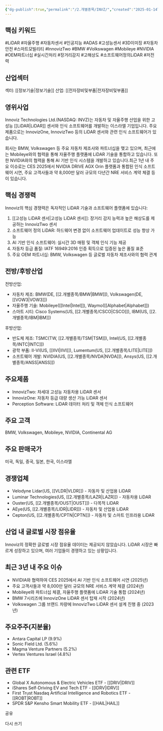```yaml
---
{"dg-publish":true,"permalink":"/2.개별종목/INVZ/","created":"2025-01-14T20:46:00.137+09:00","updated":"2025-07-29T21:37:04.769+09:00"}
---
```


## 핵심 키워드

#LiDAR #자율주행 #자동차센서 #인공지능 #ADAS #고성능센서 #3D이미징 #자동차안전 #스마트모빌리티 #InnovizTwo #BMW #Volkswagen #Mobileye #NVIDIA #OEM파트너십 #실시간처리 #장거리감지 #고해상도 #소프트웨어정의LiDAR #저전력

## 산업섹터

섹터: [[정보기술\|정보기술]]
산업: [[전자장비및부품\|전자장비및부품]]

## 영위사업

Innoviz Technologies Ltd.(NASDAQ: INVZ)는 자동차 및 자율주행 산업을 위한 고성능 [[LiDAR\|LiDAR]] 센서와 인식 소프트웨어를 개발하는 이스라엘 기업입니다. 주요 제품으로는 InnovizOne, InnovizTwo 등의 LiDAR 센서와 관련 인식 소프트웨어가 있습니다.

회사는 BMW, Volkswagen 등 주요 자동차 제조사와 파트너십을 맺고 있으며, 최근에는 Mobileye와의 협력을 통해 자율주행 플랫폼에 LiDAR 기술을 통합하고 있습니다. 또한 NVIDIA와의 협력을 통해 AI 기반 인식 시스템을 개발하고 있습니다.최근 1년 내 주요 이슈로는 CES 2025에서 NVIDIA DRIVE AGX Orin 플랫폼과 통합된 인식 소프트웨어 시연, 주요 고객사들과 약 8,000만 달러 규모의 다년간 NRE 서비스 계약 체결 등이 있습니다.

## 핵심 경쟁력

Innoviz의 핵심 경쟁력은 독자적인 LiDAR 기술과 소프트웨어 플랫폼에 있습니다:

1. [[고성능 LiDAR 센서\|고성능 LiDAR 센서]]: 장거리 감지 능력과 높은 해상도를 제공하는 InnovizTwo 센서
2. 소프트웨어 정의 LiDAR: 하드웨어 변경 없이 소프트웨어 업데이트로 성능 향상 가능
3. AI 기반 인식 소프트웨어: 실시간 3D 매핑 및 객체 인식 기능 제공
4. 자동차 등급 품질: IATF 16949:2016 인증 획득으로 입증된 높은 품질 표준
5. 주요 OEM 파트너십: BMW, Volkswagen 등 글로벌 자동차 제조사와의 협력 관계

## 전방/후방산업

전방산업:

- 자동차 제조: BMW(DE, [[2.개별종목/BMW\|BMW]]), Volkswagen(DE, [[VOW3\|VOW3]])
- 자율주행 기술: Mobileye([[Intel\|Intel]]), Waymo([[Alphabet\|Alphabet]])
- 스마트 시티: Cisco Systems(US, [[2.개별종목/CSCO\|CSCO]]), IBM(US, [[2.개별종목/IBM\|IBM]])

후방산업:

- 반도체 제조: TSMC(TW, [[2.개별종목/TSM\|TSM]]), Intel(US, [[2.개별종목/INTC\|INTC]])
- 광학 부품: II-VI(US, [[IIVI\|IIVI]]), Lumentum(US, [[2.개별종목/LITE\|LITE]])
- 소프트웨어 개발: NVIDIA(US, [[2.개별종목/NVDA\|NVDA]]), Ansys(US, [[2.개별종목/ANSS\|ANSS]])

## 주요제품

- InnovizTwo: 차세대 고성능 자동차용 LiDAR 센서
- InnovizOne: 자동차 등급 대량 생산 가능 LiDAR 센서
- Perception Software: LiDAR 데이터 처리 및 객체 인식 소프트웨어

## 주요 고객

BMW, Volkswagen, Mobileye, NVIDIA, Continental AG

## 주요 판매국가

미국, 독일, 중국, 일본, 한국, 이스라엘

## 경쟁업체

- Velodyne Lidar(US, [[VLDR\|VLDR]]) - 자동차 및 산업용 LiDAR
- Luminar Technologies(US, [[2.개별종목/LAZR\|LAZR]]) - 자동차용 LiDAR
- Ouster(US, [[2.개별종목/OUST\|OUST]]) - 다목적 LiDAR
- AEye(US, [[2.개별종목/LIDR\|LIDR]]) - 자동차 및 산업용 LiDAR
- Cepton(US, [[2.개별종목/CPTN\|CPTN]]) - 자동차 및 스마트 인프라용 LiDAR

## 산업 내 글로벌 시장 점유율

Innoviz의 정확한 글로벌 시장 점유율 데이터는 제공되지 않았습니다. LiDAR 시장은 빠르게 성장하고 있으며, 여러 기업들이 경쟁하고 있는 상황입니다.

## 최근 3년 내 주요 이슈

- NVIDIA와 협력하여 CES 2025에서 AI 기반 인식 소프트웨어 시연 (2025년)
- 주요 고객사들과 약 8,000만 달러 규모의 NRE 서비스 계약 체결 (2024년)
- Mobileye와 파트너십 체결, 자율주행 플랫폼에 LiDAR 기술 통합 (2024년)
- BMW 7시리즈에 InnovizOne LiDAR 센서 탑재 시작 (2024년)
- Volkswagen 그룹 브랜드 차량에 InnovizTwo LiDAR 센서 설계 진행 중 (2023년)

## 주요주주(지분율)

- Antara Capital LP (9.9%)
- Sonic Field Ltd. (5.6%)
- Magma Venture Partners (5.2%)
- Vertex Ventures Israel (4.8%)

## 관련 ETF

- Global X Autonomous & Electric Vehicles ETF - [[DRIV\|DRIV]]
- iShares Self-Driving EV and Tech ETF - [[IDRV\|IDRV]]
- First Trust Nasdaq Artificial Intelligence and Robotics ETF - [[ROBT\|ROBT]]
- SPDR S&P Kensho Smart Mobility ETF - [[HAIL\|HAIL]]

공유

다시 쓰기